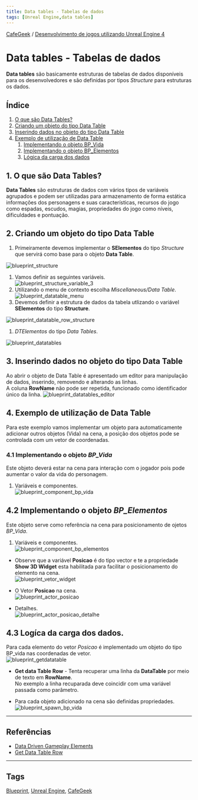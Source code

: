 ```yaml
---
title: Data tables - Tabelas de dados
tags: [Unreal Engine,data tables]
---
```


[CafeGeek](https://myerco.github.io/CafeGeek)  / [Desenvolvimento de jogos utilizando Unreal Engine 4](https://myerco.github.io/CafeGeek/ue4_blueprint/index.html)

# Data tables - Tabelas de dados
**Data tables** são basicamente estruturas de tabelas de dados disponíveis para os desenvolvedores e são definidas por tipos *Structure* para estruturas os dados.  

## Índice
1. [O que são Data Tables?](#1)
1. [Criando um objeto do tipo Data Table](#2)
1. [Inserindo dados no objeto do tipo Data Table](#3)
1. [Exemplo de utilização de Data Table](#4)
    1. [Implementando o objeto BP_Vida](#4.1)
    1. [Implementando o objeto BP_Elementos](#4.2)
    1. [Lógica da carga dos dados](#4.3)

<a name="1"></a>
## 1. O que são Data Tables?
**Data Tables** são estruturas de dados com vários tipos de variáveis agrupados e podem ser utilizadas para armazenamento de forma estática informações dos personagens e suas características, recursos do jogo como espadas, escudos, magias, propriedades do jogo como níveis, dificuldades e pontuação.

<a name="2"></a>
## 2. Criando um objeto do tipo Data Table
1. Primeiramente devemos implementar o **SElementos** do tipo *Structure* que servirá como base para o objeto **Data Table**.     

  ![blueprint_structure](imagens/estruturas/blueprint_structure.jpg)  
1. Vamos definir as seguintes variáveis.      
![blueprint_structure_variable_3](imagens/estruturas/blueprint_structure_variable_3.jpg)   
1. Utilizando o menu de contexto escolha *Miscellaneous/Data Table*.          
![blueprint_datatable_menu](imagens/estruturas/blueprint_datatable_menu.jpg)
1. Devemos definir a estrutura de dados da tabela utlizando o variável **SElementos** do tipo **Structure**.    

  ![blueprint_datatable_row_structure](imagens/estruturas/blueprint_datatable_row_structure.jpg)   
1. *DTElementos* do tipo *Data Tables*.   

  ![blueprint_datatables](imagens/estruturas/blueprint_datatables.jpg)

<a name="3"></a>
## 3. Inserindo dados no objeto do tipo Data Table
Ao abrir o objeto de Data Table é apresentado um editor para manipulação de dados, inserindo, removendo e alterando as linhas.  
A coluna **RowName** não pode ser repetida, funcionado como identificador único da linha.
![blueprint_datatables_editor](imagens/estruturas/blueprint_datatables_editor.jpg)

<a name="4"></a>
## 4. Exemplo de utilização de Data Table
Para este exemplo vamos implementar um objeto para automaticamente adicionar outros objetos (Vida) na cena, a posição dos objetos pode se controlada com um vetor de coordenadas.  

<a name="4.1"></a>
### 4.1 Implementando o objeto *BP_Vida*
Este objeto deverá estar na cena para interação com o jogador pois pode aumentar o valor da vida do personagem.
1. Variáveis e componentes.  
![blueprint_component_bp_vida](imagens/estruturas/blueprint_component_bp_vida.jpg)

<a name="4.2"></a>
## 4.2 Implementando o objeto *BP_Elementos*
Este objeto serve como referência na cena para posicionamento de ojetos *BP_Vida*.
1. Variáveis e componentes.   
![blueprint_component_bp_elementos](imagens/estruturas/blueprint_component_bp_elementos.jpg)
- Observe que a variável **Posicao** é do tipo vector e te a propriedade **Show 3D Widget** esta habilitada para facilitar o posicionamento do elemento na cena.  
![blueprint_vetor_widget](imagens/estruturas/blueprint_vetor_widget.jpg)   

- O Vetor **Posicao** na cena.   
![blueprint_actor_posicao](imagens/estruturas/blueprint_actor_posicao.jpg)

- Detalhes.   
![blueprint_actor_posicao_detalhe](imagens/estruturas/blueprint_actor_posicao_detalhe.jpg)

<a name="4.3"></a>
## 4.3 Logíca da carga dos dados.
Para cada elemento do vetor *Posicao* é implementado um objeto do tipo BP_vida nas coordenadas de vetor.   
![blueprint_getdatatable](imagens/estruturas/blueprint_getdatatable.jpg)

- **Get data Table Row** - Tenta recuperar uma linha da **DataTable** por meio de texto em **RowName**.  
No exemplo a linha recuparada deve coincidir com uma variável passada como parâmetro.

- Para cada objeto adicionado na cena são definidas propriedades.    
![blueprint_spawn_bp_vida](imagens/estruturas/blueprint_spawn_bp_vida.jpg)

***
## Referências
- [Data Driven Gameplay Elements](https://docs.unrealengine.com/en-US/InteractiveExperiences/DataDriven/index.html)
- [Get Data Table Row](https://docs.unrealengine.com/en-US/BlueprintAPI/Utilities/GetDataTableRow/index.html)

***
## Tags
[Blueprint](https://myerco.github.io/CafeGeek/ue4_blueprint/blueprint.html), [Unreal Engine](https://myerco.github.io/CafeGeek/ue4_blueprint/index.html), [CafeGeek](https://myerco.github.io/CafeGeek/)

